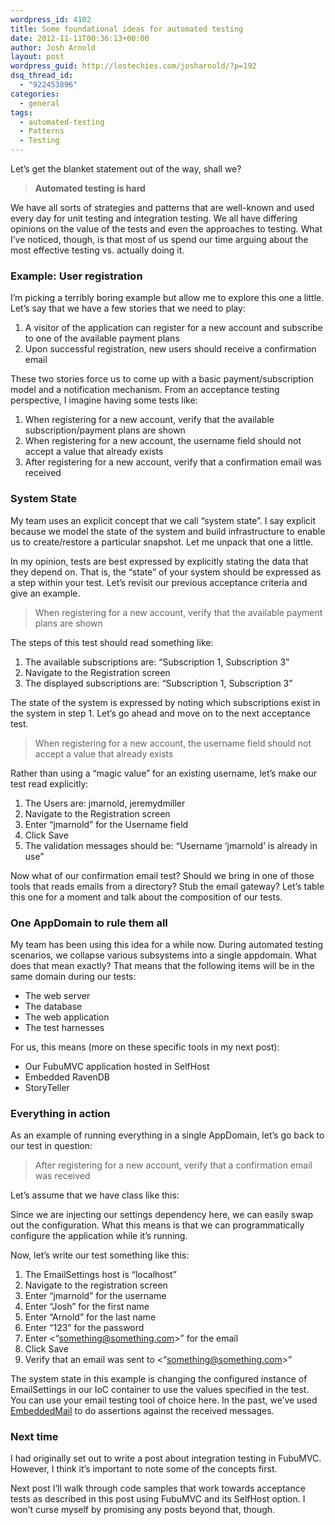 ```yaml
---
wordpress_id: 4102
title: Some foundational ideas for automated testing
date: 2012-11-11T00:36:13+00:00
author: Josh Arnold
layout: post
wordpress_guid: http://lostechies.com/josharnold/?p=192
dsq_thread_id:
  - "922453896"
categories:
  - general
tags:
  - automated-testing
  - Patterns
  - Testing
---
```

Let’s get the blanket statement out of the way, shall we?

> **Automated testing is hard**

We have all sorts of strategies and patterns that are well-known and used every day for unit testing and integration testing. We all have differing opinions on the value of the tests and even the approaches to testing. What I’ve noticed, though, is that most of us spend our time arguing about the most effective testing vs. actually doing it.

### Example: User registration

I’m picking a terribly boring example but allow me to explore this one a little. Let’s say that we have a few stories that we need to play:

  1. A visitor of the application can register for a new account and subscribe to one of the available payment plans
  2. Upon successful registration, new users should receive a confirmation email

These two stories force us to come up with a basic payment/subscription model and a notification mechanism. From an acceptance testing perspective, I imagine having some tests like:

  1. When registering for a new account, verify that the available subscription/payment plans are shown
  2. When registering for a new account, the username field should not accept a value that already exists
  3. After registering for a new account, verify that a confirmation email was received

### System State

My team uses an explicit concept that we call “system state”. I say explicit because we model the state of the system and build infrastructure to enable us to create/restore a particular snapshot. Let me unpack that one a little.

In my opinion, tests are best expressed by explicitly stating the data that they depend on. That is, the “state” of your system should be expressed as a step within your test. Let’s revisit our previous acceptance criteria and give an example.

> When registering for a new account, verify that the available payment plans are shown

The steps of this test should read something like:

  1. The available subscriptions are: “Subscription 1, Subscription 3”
  2. Navigate to the Registration screen
  3. The displayed subscriptions are: “Subscription 1, Subscription 3”

The state of the system is expressed by noting which subscriptions exist in the system in step 1. Let’s go ahead and move on to the next acceptance test.

> When registering for a new account, the username field should not accept a value that already exists

Rather than using a “magic value” for an existing username, let’s make our test read explicitly:

  1. The Users are: jmarnold, jeremydmiller
  2. Navigate to the Registration screen
  3. Enter “jmarnold” for the Username field
  4. Click Save
  5. The validation messages should be: “Username ‘jmarnold’ is already in use”

Now what of our confirmation email test? Should we bring in one of those tools that reads emails from a directory? Stub the email gateway? Let’s table this one for a moment and talk about the composition of our tests.

### One AppDomain to rule them all

My team has been using this idea for a while now. During automated testing scenarios, we collapse various subsystems into a single appdomain. What does that mean exactly? That means that the following items will be in the same domain during our tests:

  * The web server
  * The database
  * The web application
  * The test harnesses

For us, this means (more on these specific tools in my next post):

  * Our FubuMVC application hosted in SelfHost
  * Embedded RavenDB
  * StoryTeller

### Everything in action

As an example of running everything in a single AppDomain, let’s go back to our test in question:

> After registering for a new account, verify that a confirmation email was received

Let’s assume that we have class like this:



Since we are injecting our settings dependency here, we can easily swap out the configuration. What this means is that we can programmatically configure the application while it’s running.

Now, let’s write our test something like this:

  1. The EmailSettings host is “localhost”
  2. Navigate to the registration screen
  3. Enter “jmarnold” for the username
  4. Enter “Josh” for the first name
  5. Enter “Arnold” for the last name
  6. Enter “123” for the password
  7. Enter <“something@something.com>” for the email
  8. Click Save
  9. Verify that an email was sent to <“something@something.com>”

The system state in this example is changing the configured instance of EmailSettings in our IoC container to use the values specified in the test. You can use your email testing tool of choice here. In the past, we’ve used [EmbeddedMail](http://jmarnold.github.com/EmbeddedMail/) to do assertions against the received messages.

### Next time

I had originally set out to write a post about integration testing in FubuMVC. However, I think it’s important to note some of the concepts first.

Next post I’ll walk through code samples that work towards acceptance tests as described in this post using FubuMVC and its SelfHost option. I won’t curse myself by promising any posts beyond that, though.